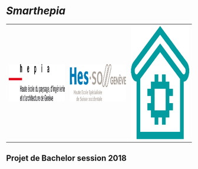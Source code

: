 # *Smarthepia*
<table  border="0" bordercolor="red" align="center">
    <tr>
        <td><img src="/images/hepia_logo.png" alt="hepia logo" height="100" width="300"></img></th>
        <td><img src="/images/hesso_logo.png" alt="hesso log" height="100" width="300"></img></th>
        <td><img src="/images/smarthepia_logo.png" alt="smarthepia logo" height="312" width="312"></img></th>
    </tr>
</table>

## Projet de Bachelor session 2018
